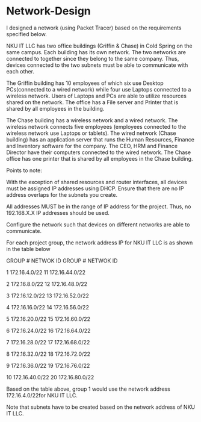 # Network-Design
I designed a network (using Packet Tracer) based on the requirements specified below.

NKU IT LLC has two office buildings (Griffin & Chase) in Cold Spring on the same campus. Each building has its own network. The two networks are connected to together since they belong to the same company. Thus, devices connected to the two subnets must be able to communicate with each other. 

The Griffin building has 10 employees of which six use Desktop PCs(connected to a  wired network) while four use Laptops connected to a wireless network. Users of Laptops and PCs are able to utilize resources shared on the network. The office has a File server and Printer that is shared by all employees in the building.

The Chase building has a wireless network and a wired network. The wireless network connects   five employees (employees connected to the wireless network use Laptops or tablets). The wired network (Chase building) has an application server that runs the Human Resources, Finance and Inventory software for the company. The CEO, HRM and Finance Director   have their computers connected to the wired network. The Chase office has one printer that is shared by all employees in the Chase building.

  Points to note:
  
With the exception of shared resources and router interfaces, all devices must be assigned IP addresses using DHCP. Ensure that there are no IP address overlaps for the subnets you create.

All addresses MUST be in the range of IP address for the project. Thus, no 192.168.X.X IP addresses should be used. 

Configure the network such that devices on different networks are able to communicate.

For each project group, the network address IP for NKU IT LLC is as shown in the table below

GROUP #	NETWOK ID	GROUP #	NETWOK ID

1    	172.16.4.0/22	  11	172.16.44.0/22

2	    172.16.8.0/22	  12	172.16.48.0/22

3	    172.16.12.0/22	13	172.16.52.0/22

4    	172.16.16.0/22	14	172.16.56.0/22

5	    172.16.20.0/22	15	172.16.60.0/22

6	    172.16.24.0/22	16	172.16.64.0/22

7	    172.16.28.0/22	17	172.16.68.0/22

8	    172.16.32.0/22	18	172.16.72.0/22

9	    172.16.36.0/22	19	172.16.76.0/22

10	  172.16.40.0/22	20	172.16.80.0/22

Based on the table above, group 1 would use the network address 172.16.4.0/22for NKU IT LLC.

Note that subnets have to be created based on the network address of NKU IT LLC.
